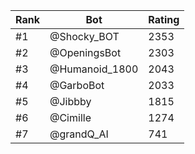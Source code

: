 Rank|Bot|Rating
---|---|---
#1|@Shocky_BOT|2353
#2|@OpeningsBot|2303
#3|@Humanoid_1800|2043
#4|@GarboBot|2033
#5|@Jibbby|1815
#6|@Cimille|1274
#7|@grandQ_AI|741
